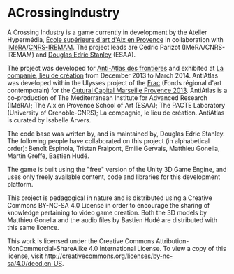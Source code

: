 ACrossingIndustry
=================

A Crossing Industry is a game currently in development by the Atelier Hypermédia, [École supérieure d'art d'Aix en Provence](http://www.ecole-art-aix.fr) in collaboration with [IMéRA](http://www.imera.fr/)/[CNRS-IREMAM](http://iremam.cnrs.fr). The project leads are Cedric Parizot (IMéRA/CNRS-IREMAM) and [Douglas Edric Stanley](http://www.abstractmachine.net/biography) (ESAA).

The project was developed for [Anti-Atlas des frontières](http://www.antiatlas.net) and exhibited at [La companie, lieu de création](http://www.la-compagnie.org) from December 2013 to March 2014. AntiAtlas was developed within the Ulysses project of the [Frac](http://www.fracpaca.org) (Fonds régional d'art contemporain) for the [Cutural Capital Marseille Provence 2013](http://www.mp2013.fr). AntiAtlas is a co-production of The Mediterranean Institute for Advanced Research (IMéRA); The Aix en Provence School of Art (ESAA); The PACTE Laboratory (University of Grenoble-CNRS); La compagnie, le lieu de création. AntiAtlas is curated by Isabelle Arvers.

The code base was written by, and is maintained by, Douglas Edric Stanley. The following people have collaborated on this project (in alphabetical order): Benoît Espinola, Tristan Fraipont, Emilie Gervais, Matthieu Gonella, Martin Greffe, Bastien Hudé.

The game is built using the "free" version of the Unity 3D Game Engine, and uses only freely available content, code and libraries for this development platform.

This project is pedagogical in nature and is distributed using a Creative Commons BY-NC-SA 4.0 License in order to encourage the sharing of knowledge pertaining to video game creation. Both the 3D models by Matthieu Gonella and the audio files by Bastien Hudé are distributed with this same licence.

This work is licensed under the Creative Commons Attribution-NonCommercial-ShareAlike 4.0 International License. To view a copy of this license, visit http://creativecommons.org/licenses/by-nc-sa/4.0/deed.en_US.
